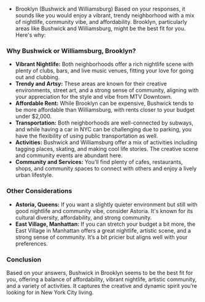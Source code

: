 
- Brooklyn (Bushwick and Williamsburg)
Based on your responses, it sounds like you would enjoy a vibrant, trendy neighborhood with a mix of nightlife, community vibe, and affordability. Brooklyn, particularly areas like Bushwick and Williamsburg, might be the best fit for you. Here's why:

### Why Bushwick or Williamsburg, Brooklyn?

- **Vibrant Nightlife:** Both neighborhoods offer a rich nightlife scene with plenty of clubs, bars, and live music venues, fitting your love for going out and clubbing.
- **Trendy and Artsy:** These areas are known for their creative environments, street art, and a strong sense of community, aligning with your appreciation for the style and vibe from MTV Downtown.
- **Affordable Rent:** While Brooklyn can be expensive, Bushwick tends to be more affordable than Williamsburg, with rents closer to your budget under $2,000.
- **Transportation:** Both neighborhoods are well-connected by subways, and while having a car in NYC can be challenging due to parking, you have the flexibility of using public transportation as well.
- **Activities:** Bushwick and Williamsburg offer a mix of activities including tagging places, skating, and making cool life stories. The creative scene and community events are abundant here.
- **Community and Services:** You'll find plenty of cafes, restaurants, shops, and community spaces to connect with others and enjoy a lively urban lifestyle.

### Other Considerations

- **Astoria, Queens:** If you want a slightly quieter environment but still with good nightlife and community vibe, consider Astoria. It's known for its cultural diversity, affordability, and strong community.
- **East Village, Manhattan:** If you can stretch your budget a bit more, the East Village in Manhattan offers a great nightlife, artistic scene, and a strong sense of community. It’s a bit pricier but aligns well with your preferences.

### Conclusion

Based on your answers, Bushwick in Brooklyn seems to be the best fit for you, offering a balance of affordability, vibrant nightlife, artistic community, and a variety of activities. It captures the creative and dynamic spirit you’re looking for in New York City living.